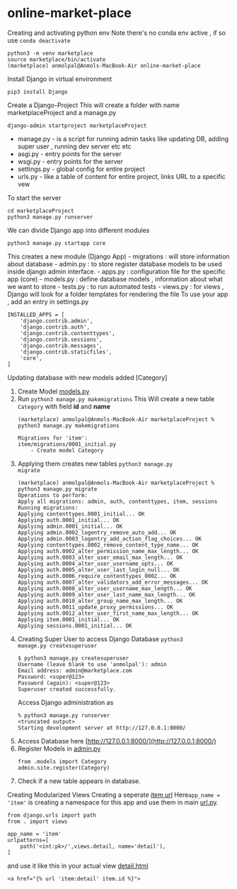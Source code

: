 # online-market-place

Creating and activating python env
Note there's no conda env active , if so  use <code>conda deactivate</code>
```
python3 -m venv marketplace
source marketplace/bin/activate
(marketplace) anmolpal@Anmols-MacBook-Air online-market-place 
```
Install Django in virtual environment
```
pip3 install Django
```
Create a Django-Project
    This will create a folder with name marketplaceProject and a manage.py
```
django-admin startproject marketplaceProject
```

* manage.py - is a script for running admin tasks like updating DB, adding super user , running dev server etc etc
* asgi.py - entry points for the server
* wsgi.py - entry points for the server
* settings.py - global config for entire project
* urls.py - like a table of content for entire project, links URL to a specific vew

To start the server
```
cd marketplaceProject
python3 manage.py runserver
```

We can divide Django app into different modules 
```
python3 manage.py startapp core
```
This creates a new module (Django App)
    - migrations : will store information about database
    - admin.py : to store register database models to be used inside django admin interface.
    - apps.py : configuration file for the specific app (core)
    - models.py : define database models , information about what we want to store 
    - tests.py : to run automated tests
    - views.py : for views , Django will look for a folder templates for rendering the file
To use your app ,  add an entry in settings.py
```
INSTALLED_APPS = [
    'django.contrib.admin',
    'django.contrib.auth',
    'django.contrib.contenttypes',
    'django.contrib.sessions',
    'django.contrib.messages',
    'django.contrib.staticfiles',
    'core',
]
```
Updating database with new models added [Category]
1. Create Model [models.py](marketplaceProject/item/models.py)
2. Run <code>python3 manage.py makemigrations</code>
   This Will create a new table <code>Category</code> with field <b>id</b> and <b>name</b>
    ```
    (marketplace) anmolpal@Anmols-MacBook-Air marketplaceProject % python3 manage.py makemigrations

    Migrations for 'item':
    item/migrations/0001_initial.py
        - Create model Category
    ```
3. Applying them creates new tables <code>python3 manage.py migrate</code>
    ```
    (marketplace) anmolpal@Anmols-MacBook-Air marketplaceProject % python3 manage.py migrate
    Operations to perform:
    Apply all migrations: admin, auth, contenttypes, item, sessions
    Running migrations:
    Applying contenttypes.0001_initial... OK
    Applying auth.0001_initial... OK
    Applying admin.0001_initial... OK
    Applying admin.0002_logentry_remove_auto_add... OK
    Applying admin.0003_logentry_add_action_flag_choices... OK
    Applying contenttypes.0002_remove_content_type_name... OK
    Applying auth.0002_alter_permission_name_max_length... OK
    Applying auth.0003_alter_user_email_max_length... OK
    Applying auth.0004_alter_user_username_opts... OK
    Applying auth.0005_alter_user_last_login_null... OK
    Applying auth.0006_require_contenttypes_0002... OK
    Applying auth.0007_alter_validators_add_error_messages... OK
    Applying auth.0008_alter_user_username_max_length... OK
    Applying auth.0009_alter_user_last_name_max_length... OK
    Applying auth.0010_alter_group_name_max_length... OK
    Applying auth.0011_update_proxy_permissions... OK
    Applying auth.0012_alter_user_first_name_max_length... OK
    Applying item.0001_initial... OK
    Applying sessions.0001_initial... OK
    ```
4. Creating Super User to access Django Database <code>python3 manage.py createsuperuser</code>
    ```
    $ python3 manage.py createsuperuser 
    Username (leave blank to use 'anmolpal'): admin
    Email address: admin@marketplace.com
    Password: <super@123>
    Password (again): <super@123>
    Superuser created successfully.
    ```
    Access Django administration as
    ```
    % python3 manage.py runserver 
    <truncated output>
    Starting development server at http://127.0.0.1:8000/
    ```
5. Access Database here [http://127.0.0.1:8000/](http://127.0.0.1:8000/)
6. Register Models in [admin.py](marketplaceProject/item/admin.py)
    ```
    from .models import Category
    admin.site.register(Category)
    ```
7. Check if a new table appears in database.

Creating Modularized Views
Creating a seperate [item url](marketplaceProject/item/urls.py) 
Here<code>app_name = 'item'</code> is creating a namespace for this app and use them in main [url.py](marketplaceProject/marketplaceProject/urls.py). 
```
from django.urls import path
from . import views

app_name = 'item'
urlpatterns=[
    path('<int:pk>/',views.detail, name='detail'),
]
```

and use it like this in your actual view [detail.html](marketplaceProject/item/templates/item/detail.html)
```
<a href="{% url 'item:detail' item.id %}">
```
